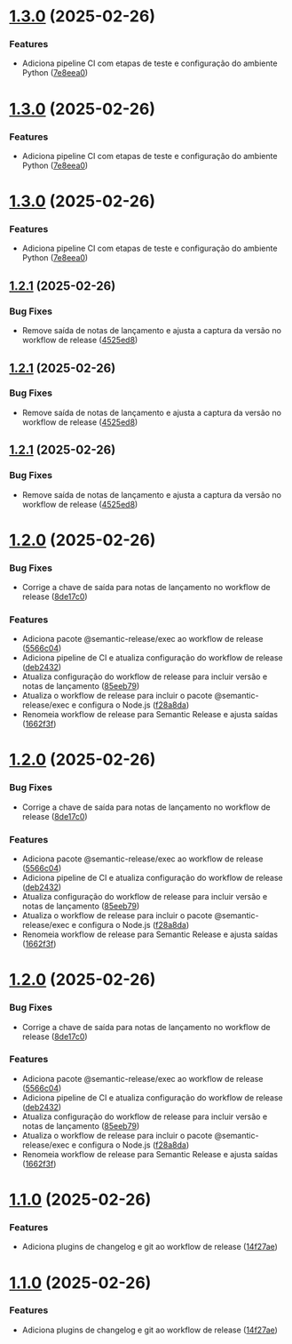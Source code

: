 # [1.3.0](https://github.com/davidlimacardoso/simple-python-application/compare/v1.2.1...v1.3.0) (2025-02-26)


### Features

* Adiciona pipeline CI com etapas de teste e configuração do ambiente Python ([7e8eea0](https://github.com/davidlimacardoso/simple-python-application/commit/7e8eea0d99f219ff21aeddc7fa812e8bf909a5c4))





# [1.3.0](https://github.com/davidlimacardoso/simple-python-application/compare/v1.2.1...v1.3.0) (2025-02-26)


### Features

* Adiciona pipeline CI com etapas de teste e configuração do ambiente Python ([7e8eea0](https://github.com/davidlimacardoso/simple-python-application/commit/7e8eea0d99f219ff21aeddc7fa812e8bf909a5c4))





# [1.3.0](https://github.com/davidlimacardoso/simple-python-application/compare/v1.2.1...v1.3.0) (2025-02-26)


### Features

* Adiciona pipeline CI com etapas de teste e configuração do ambiente Python ([7e8eea0](https://github.com/davidlimacardoso/simple-python-application/commit/7e8eea0d99f219ff21aeddc7fa812e8bf909a5c4))

## [1.2.1](https://github.com/davidlimacardoso/simple-python-application/compare/v1.2.0...v1.2.1) (2025-02-26)


### Bug Fixes

* Remove saída de notas de lançamento e ajusta a captura da versão no workflow de release ([4525ed8](https://github.com/davidlimacardoso/simple-python-application/commit/4525ed8330cd9a0d0cfdd17921bf2134aadf6c36))





## [1.2.1](https://github.com/davidlimacardoso/simple-python-application/compare/v1.2.0...v1.2.1) (2025-02-26)


### Bug Fixes

* Remove saída de notas de lançamento e ajusta a captura da versão no workflow de release ([4525ed8](https://github.com/davidlimacardoso/simple-python-application/commit/4525ed8330cd9a0d0cfdd17921bf2134aadf6c36))





## [1.2.1](https://github.com/davidlimacardoso/simple-python-application/compare/v1.2.0...v1.2.1) (2025-02-26)


### Bug Fixes

* Remove saída de notas de lançamento e ajusta a captura da versão no workflow de release ([4525ed8](https://github.com/davidlimacardoso/simple-python-application/commit/4525ed8330cd9a0d0cfdd17921bf2134aadf6c36))

# [1.2.0](https://github.com/davidlimacardoso/simple-python-application/compare/v1.1.0...v1.2.0) (2025-02-26)


### Bug Fixes

* Corrige a chave de saída para notas de lançamento no workflow de release ([8de17c0](https://github.com/davidlimacardoso/simple-python-application/commit/8de17c09f88907386ae63cd265806b423f50ba68))


### Features

* Adiciona pacote @semantic-release/exec ao workflow de release ([5566c04](https://github.com/davidlimacardoso/simple-python-application/commit/5566c04cc33436ea5e14773becea10bce2917f80))
* Adiciona pipeline de CI e atualiza configuração do workflow de release ([deb2432](https://github.com/davidlimacardoso/simple-python-application/commit/deb2432392772a5e6d1834659cc64ba042fa9faf))
* Atualiza configuração do workflow de release para incluir versão e notas de lançamento ([85eeb79](https://github.com/davidlimacardoso/simple-python-application/commit/85eeb792d38e01664f73fc8ebf226294e93083e0))
* Atualiza o workflow de release para incluir o pacote @semantic-release/exec e configura o Node.js ([f28a8da](https://github.com/davidlimacardoso/simple-python-application/commit/f28a8daedec6d580732330544134de1dd641177f))
* Renomeia workflow de release para Semantic Release e ajusta saídas ([1662f3f](https://github.com/davidlimacardoso/simple-python-application/commit/1662f3f0077974b181615c6dd89ee9d9c3156f38))





# [1.2.0](https://github.com/davidlimacardoso/simple-python-application/compare/v1.1.0...v1.2.0) (2025-02-26)


### Bug Fixes

* Corrige a chave de saída para notas de lançamento no workflow de release ([8de17c0](https://github.com/davidlimacardoso/simple-python-application/commit/8de17c09f88907386ae63cd265806b423f50ba68))


### Features

* Adiciona pacote @semantic-release/exec ao workflow de release ([5566c04](https://github.com/davidlimacardoso/simple-python-application/commit/5566c04cc33436ea5e14773becea10bce2917f80))
* Adiciona pipeline de CI e atualiza configuração do workflow de release ([deb2432](https://github.com/davidlimacardoso/simple-python-application/commit/deb2432392772a5e6d1834659cc64ba042fa9faf))
* Atualiza configuração do workflow de release para incluir versão e notas de lançamento ([85eeb79](https://github.com/davidlimacardoso/simple-python-application/commit/85eeb792d38e01664f73fc8ebf226294e93083e0))
* Atualiza o workflow de release para incluir o pacote @semantic-release/exec e configura o Node.js ([f28a8da](https://github.com/davidlimacardoso/simple-python-application/commit/f28a8daedec6d580732330544134de1dd641177f))
* Renomeia workflow de release para Semantic Release e ajusta saídas ([1662f3f](https://github.com/davidlimacardoso/simple-python-application/commit/1662f3f0077974b181615c6dd89ee9d9c3156f38))





# [1.2.0](https://github.com/davidlimacardoso/simple-python-application/compare/v1.1.0...v1.2.0) (2025-02-26)


### Bug Fixes

* Corrige a chave de saída para notas de lançamento no workflow de release ([8de17c0](https://github.com/davidlimacardoso/simple-python-application/commit/8de17c09f88907386ae63cd265806b423f50ba68))


### Features

* Adiciona pacote @semantic-release/exec ao workflow de release ([5566c04](https://github.com/davidlimacardoso/simple-python-application/commit/5566c04cc33436ea5e14773becea10bce2917f80))
* Adiciona pipeline de CI e atualiza configuração do workflow de release ([deb2432](https://github.com/davidlimacardoso/simple-python-application/commit/deb2432392772a5e6d1834659cc64ba042fa9faf))
* Atualiza configuração do workflow de release para incluir versão e notas de lançamento ([85eeb79](https://github.com/davidlimacardoso/simple-python-application/commit/85eeb792d38e01664f73fc8ebf226294e93083e0))
* Atualiza o workflow de release para incluir o pacote @semantic-release/exec e configura o Node.js ([f28a8da](https://github.com/davidlimacardoso/simple-python-application/commit/f28a8daedec6d580732330544134de1dd641177f))
* Renomeia workflow de release para Semantic Release e ajusta saídas ([1662f3f](https://github.com/davidlimacardoso/simple-python-application/commit/1662f3f0077974b181615c6dd89ee9d9c3156f38))

# [1.1.0](https://github.com/davidlimacardoso/simple-python-application/compare/v1.0.0...v1.1.0) (2025-02-26)


### Features

* Adiciona plugins de changelog e git ao workflow de release ([14f27ae](https://github.com/davidlimacardoso/simple-python-application/commit/14f27ae738a32583c47ef5064c89222af6e20c06))





# [1.1.0](https://github.com/davidlimacardoso/simple-python-application/compare/v1.0.0...v1.1.0) (2025-02-26)


### Features

* Adiciona plugins de changelog e git ao workflow de release ([14f27ae](https://github.com/davidlimacardoso/simple-python-application/commit/14f27ae738a32583c47ef5064c89222af6e20c06))
